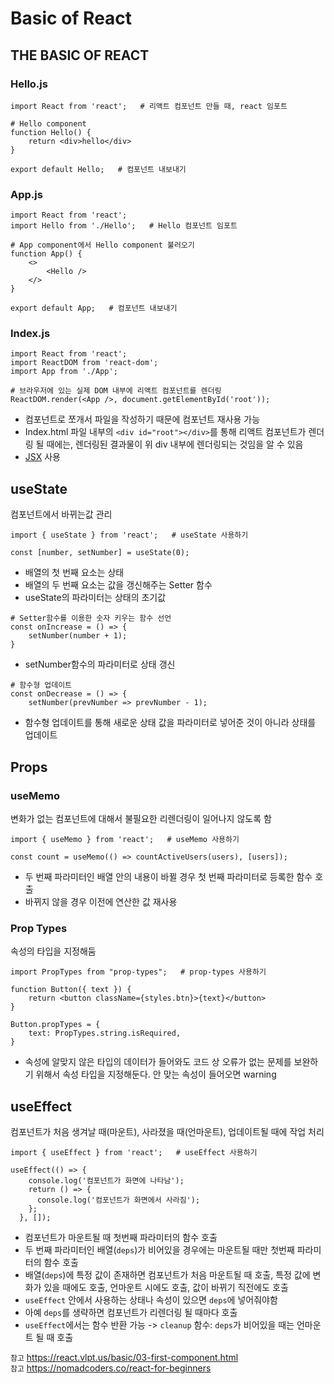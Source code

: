 # Basic of React
## THE BASIC OF REACT

### Hello.js
```
import React from 'react';   # 리액트 컴포넌트 만들 때, react 임포트

# Hello component
function Hello() {
    return <div>hello</div>
}

export default Hello;   # 컴포넌트 내보내기
```

### App.js
```
import React from 'react';
import Hello from './Hello';   # Hello 컴포넌트 임포트

# App component에서 Hello component 불러오기
function App() {
    <>
        <Hello />
    </>
}

export default App;   # 컴포넌트 내보내기
```

### Index.js
```
import React from 'react';
import ReactDOM from 'react-dom';
import App from './App';

# 브라우저에 있는 실제 DOM 내부에 리액트 컴포넌트를 렌더링
ReactDOM.render(<App />, document.getElementById('root'));

```

- 컴포넌트로 쪼개서 파일을 작성하기 때문에 컴포넌트 재사용 가능
- Index.html 파일 내부의 `<div id="root"></div>`를 통해 리액트 컴포넌트가 렌더링 될 때에는, 렌더링된 결과물이 위 div 내부에 렌더링되는 것임을 알 수 있음
- [JSX](https://ko.reactjs.org/docs/introducing-jsx.html) 사용

## useState
컴포넌트에서 바뀌는값 관리

```
import { useState } from 'react';   # useState 사용하기
```

```
const [number, setNumber] = useState(0);
```
- 배열의 첫 번째 요소는 상태
- 배열의 두 번째 요소는 값을 갱신해주는 Setter 함수
- useState의 파라미터는 상태의 초기값

```
# Setter함수를 이용한 숫자 키우는 함수 선언
const onIncrease = () => {
    setNumber(number + 1);
}
```
- setNumber함수의 파라미터로 상태 갱신

```
# 함수형 업데이트
const onDecrease = () => {
    setNumber(prevNumber => prevNumber - 1);
```
- 함수형 업데이트를 통해 새로운 상태 값을 파라미터로 넣어준 것이 아니라 상태를 업데이트

## Props
### useMemo
변화가 없는 컴포넌트에 대해서 불필요한 리렌더링이 일어나지 않도록 함
```
import { useMemo } from 'react';   # useMemo 사용하기
```
```
const count = useMemo(() => countActiveUsers(users), [users]);
```
- 두 번째 파라미터인 배열 안의 내용이 바뀔 경우 첫 번째 파라미터로 등록한 함수 호출
- 바뀌지 않을 경우 이전에 연산한 값 재사용

### Prop Types
속성의 타입을 지정해둠
```
import PropTypes from "prop-types";   # prop-types 사용하기
```
```
function Button({ text }) {
    return <button className={styles.btn}>{text}</button>
}

Button.propTypes = {
    text: PropTypes.string.isRequired,
}
```
- 속성에 알맞지 않은 타입의 데이터가 들어와도 코드 상 오류가 없는 문제를 보완하기 위해서 속성 타입을 지정해둔다. 안 맞는 속성이 들어오면 warning

## useEffect
컴포넌트가 처음 생겨날 때(마운트), 사라졌을 때(언마운트), 업데이트될 때에 작업 처리
```
import { useEffect } from 'react';   # useEffect 사용하기
```
```
useEffect(() => {
    console.log('컴포넌트가 화면에 나타남');
    return () => {
      console.log('컴포넌트가 화면에서 사라짐');
    };
  }, []);
```
- 컴포넌트가 마운트될 때 첫번째 파라미터의 함수 호출
- 두 번째 파라미터인 배열(`deps`)가 비어있을 경우에는 마운트될 때만 첫번째 파라미터의 함수 호출
- 배열(`deps`)에 특정 값이 존재하면 컴포넌트가 처음 마운트될 때 호출, 특정 값에 변화가 있을 때에도 호출, 언마운트 시에도 호출, 값이 바뀌기 직전에도 호출
- `useEffect` 안에서 사용하는 상태나 속성이 있으면 `deps`에 넣어줘야함
- 아예 `deps`를 생략하면 컴포넌트가 리렌더링 될 때마다 호출
- `useEffect`에서는 함수 반환 가능 -> `cleanup` 함수: `deps`가 비어있을 때는 언마운트 될 때 호출

`참고` https://react.vlpt.us/basic/03-first-component.html  
`참고` https://nomadcoders.co/react-for-beginners